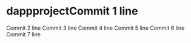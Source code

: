 # dappprojectCommit 1 line
Commit 2 line
Commit 3 line
Commit 4 line
Commit 5 line
Commit 6 line
Commit 7 line

